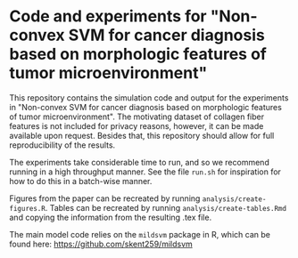 # Code and experiments for "Non-convex SVM for cancer diagnosis based on morphologic features of tumor microenvironment"

This repository contains the simulation code and output for the experiments in "Non-convex SVM for cancer diagnosis based on morphologic features of tumor microenvironment". The motivating dataset of collagen fiber features is not included for privacy reasons, however, it can be made available upon request. Besides that, this repository should allow for full reproducibility of the results. 

The experiments take considerable time to run, and so we recommend running in a high throughput manner. See the file `run.sh` for inspiration for how to do this in a batch-wise manner. 

Figures from the paper can be recreated by running `analysis/create-figures.R`. Tables can be recreated by running `analysis/create-tables.Rmd` and copying the information from the resulting .tex file. 

The main model code relies on the `mildsvm` package in R, which can be found here: https://github.com/skent259/mildsvm 



